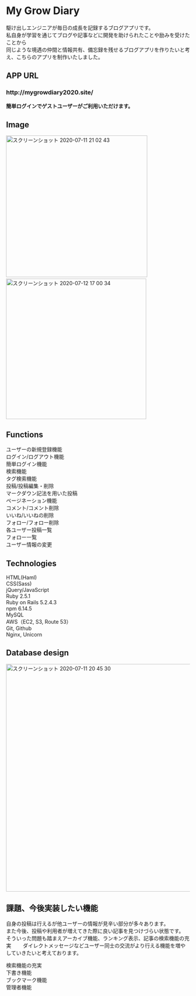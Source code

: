 My Grow Diary
====

駆け出しエンジニアが毎日の成長を記録するブログアプリです。  
私自身が学習を通じてブログや記事などに開発を助けられたことや励みを受けたことから  
同じような境遇の仲間と情報共有、備忘録を残せるブログアプリを作りたいと考え、こちらのアプリを制作いたしました。

## APP URL

<h3>http://mygrowdiary2020.site/</h3>

**簡単ログインでゲストユーザーがご利用いただけます。**

## Image

<img width="387" alt="スクリーンショット 2020-07-11 21 02 43" src="https://user-images.githubusercontent.com/64174311/87223811-0184c300-c3bb-11ea-9610-d45625aa30a5.png">　<img width="384" alt="スクリーンショット 2020-07-12 17 00 34" src="https://user-images.githubusercontent.com/64174311/87241779-5bd85f00-c461-11ea-9476-e2ca474ac4bb.png">

## Functions

ユーザーの新規登録機能  
ログイン/ログアウト機能  
簡単ログイン機能  
検索機能  
タグ検索機能  
投稿/投稿編集・削除  
マークダウン記法を用いた投稿  
ページネーション機能  
コメント/コメント削除  
いいね/いいねの削除  
フォロー/フォロー削除  
各ユーザー投稿一覧  
フォロー一覧  
ユーザー情報の変更  

## Technologies

HTML(Haml)  
CSS(Sass)  
jQuery/JavaScript  
Ruby 2.5.1  
Ruby on Rails 5.2.4.3  
npm 6.14.5  
MySQL  
AWS（EC2, S3, Route 53）  
Git, Github  
Nginx, Unicorn

## Database design

<img width="622" alt="スクリーンショット 2020-07-11 20 45 30" src="https://user-images.githubusercontent.com/64174311/87223382-7f46cf80-c3b7-11ea-8d0f-e15732e3a061.png">

## 課題、今後実装したい機能

自身の投稿は行えるが他ユーザーの情報が見辛い部分が多々あります。  
また今後、投稿や利用者が増えてきた際に良い記事を見つけづらい状態です。  
そういった問題も踏まえアーカイブ機能、ランキング表示、記事の検索機能の充実　　
ダイレクトメッセージなどユーザー同士の交流がより行える機能を増やしていきたいと考えております。

検索機能の充実  
下書き機能  
ブックマーク機能  
管理者機能
